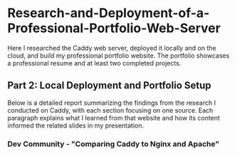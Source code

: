 # Research-and-Deployment-of-a-Professional-Portfolio-Web-Server
Here I researched the Caddy web server, deployed it locally and on the cloud, and build my professional portfolio website. The portfolio showcases a professional resume and at least two completed projects.


## Part 2: Local Deployment and Portfolio Setup 

Below is a detailed report summarizing the findings from the research I conducted on Caddy, with each section focusing on one source. Each paragraph explains what I learned from that website and how its content informed the related slides in my presentation.

### Dev Community - "Comparing Caddy to Nginx and Apache"

